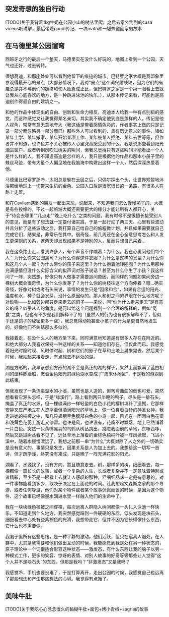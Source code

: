 ## 突发奇想的独自行动

[TODO]关于我背着1kg牛奶在公园小山的树丛里爬，之后去意外约到的casa vicens听讲解，最后带着gaudi传记、一块mató和一罐蜂蜜回家的故事

## 在马德里某公园遛弯

西班牙之行的最后一个整天，马德里实在没什么好玩的，地图上看到一个公园，天气也还好，过去转转。

很想高迪，和那座处处可以看到他留下的痕迹的城市。巴特罗之家大概是我印象里参观得最开心的景点（大部分情况下，我对“景点”这个词兴趣缺缺，因为它们的有趣总是并不与他们的拥挤和使人疲惫成正比，但巴特罗之家是一个第一眼看上去就让我从心底喜欢的地方，是一种跳进泳池的快乐。），从那本传记来看，可能也是高迪创作得最自由的建筑之一。

和他的作品中体现出的自由、创新和生命力相反，高迪本人给我一种有点别扭的感觉，而这种感觉又让我觉得某名亲切。其实我不确定他到底是怎样的人，传记是他人视角，常常有意无意地夸大（我这话是带着感情色彩的，作者事实上做的只是记录一部分而忽略另一部分而已）那些外人可以看到的、具有历史意义的事件，诸如某年上学、某年搬家、某年开始某项工作、某年被某人拒绝、某年去世等等，但作者并不知道，也许也并不关心被传人心里究竟感受到的什么，我是说那些看到阳光洒进窗户、或者听到风吹过树尖的瞬间，但我总觉得只有这些瞬间才能看出一个人是什么样的人。我不知道高迪是怎样的人，我只是根据他的作品和那本小册子里的蛛丝马迹，带有大量个人偏见地在我脑海中构建出这样一个人，然后深深热爱着他。

马德里比巴塞罗那冷，太阳总是躲在云层之后，只偶尔探出个头，让世界短暂地沐浴那给地球上一切带来生机的金色。公园入口后是很宽很长的一条路，有很多人在路上走着。

和在Cavilam遇到的朋友一起出来玩，说起来，不知道我们怎么慢慢熟了的，大概是有些投缘的，不过一起旅游大概还需要更大的缘分才能让所有人都开心，关于“待会去哪里”“几点走”“晚上吃什么”之类的问题，我有时候不是很擅长接受别人的意见，而是有了想法就一定要付诸实践，于是一起行动了两三天、心里有些波动并且分析了这些波动之后，我打算自己给自己的旅程做计划，并且如果需要就自己完成它们，结果是，非常乐在其中。很奇怪，前几周还在全心全意思考怎么和人发生更深刻的关系，这两天却发现如果不是特别的人，反而只想自己呆着…

我在这条路上走，看到许多人，有个声音不停响着：为什么。我在心里问他们每个人：为什么你来公园遛弯？为什么你穿这件衣服？为什么是这样的发型？为什么你和这几个人一起？为什么带你的孩子来这里？为什么抱着他转圈圈？为什么用那种充满感情但没什么实际含义的拟声词对孩子说话？甚至为什么你生了小孩？我这样问了一阵，突然想，好像只有人做事才需要追问原因，而同样的问题如果问旁边一棵树大概会很奇怪，为什么你发芽了？为什么你的树枝往这个方向伸着？嗯…确实奇怪，好像对树或者石头来说，事情的发生只是“因缘和合”，如果有合适的阳光、温度和水，种子就会发芽，没什么原因似的。那人和树之间的界限在什么地方呢？对动物——比如旁边那只走来走去的鸽子——来说，问“你为什么走来走去”是有意义的吗？似乎从人的角度，是可以给这个问题找到一个合理的解释的，例如“觅食”之类，但也有不少是我们解释不了的（虽然人的行为也有很多解释不了，但似乎还是鸽子的秘密更多一些），我总觉得动物甚至小孩子的行为是更自然地发生的，好像他们不纠结那么多似的。

我接着走，在没什么人的地方坐下来，同时满意地知道是有很多人存在在附近的。和绝大部分人我喜欢保持一种这样的关系——知道他们存在，但仅此而已。我感觉着阳光时隐时现、风时停时起、树和它们的影子在草和土地上晃来晃去，然后某个时候，我站起来接着走，有点想去不远处的湖。

湖是方形的，我早该想到方形的湖不会是真正的湖的样子，果然上面飘满了蓝白相间的塑料脚蹬船，撒着金色阳光的绿色湖水变成了“周末休闲区”，于是我的游湖到此结束。

但我发现了一条流进湖水的小溪，虽然也是人造的，但弯弯曲曲的倒也可爱，突然想看看它源头怎样，于是“缘溪行”。路上看到两只半睡的鸭子。尽头是一排石头，掩盖了真正的水源，但一棵缀满纱一样轻盈的白色小花的樱树填补了遗憾，它那样安静又庄严地立在人迹罕至但洒满阳光的草地上，像一位身着白纱的神圣女神。我走进她的枝桠之中，和几只翅膀黑色腹部白色的小鸟一起，目光在一团团白色花瓣和浅黄色花蕊上游走又停留。也许是风，也许没有，花瓣不时飘落，地上已然铺着一片白色。突然一只黄嘴黑羽的乌鸫从树丛跳出，跳进我面前的草地，东啄西啄，然后又跳进树丛看不见了。远处草地上落着的金棕色梧桐叶被一阵风掀起，飞进小溪中，随着水慢慢漂远了。我想之前那一串“为什么”大概对除了人之外的一切确实是没有意义的，事情只是发生，因果关系是人为加上去的。我想给这一切写一首诗，但才疏学浅，终究没有凑成，只是晒了一阵充满花影的阳光。

湖看了、水源找了，没有方向，暂且随意走去。树，那样多的树，细细看去，每一棵都像一篇长长的故事，或者一个复杂的人生，长或者复杂并不一定意味着特别或者精彩，至少不是一眼看上去就让人感叹的那种，但细细品味一定是有意思的。对一件事物能看到多少，取决于决定在上面花的时间。让我想起文森斯之家的那个导游，或者任何导游，他们对某个物件或者某个故事侃侃而谈的时候，是因为这个物件、这个故事已经像墨水滴进水里一样融入他们的生命中了。

我在一块块绿色植被之间穿梭，每次远离人群隐入树间都像一头扎入泳池一样快乐。不知道走到什么地方，我突然感觉踩到一件硬硬的东西，低头发现是块石头，细细看去中心处有些紫棕色的光滑，我想带走它，但并不因为它长得像什么东西，它什么也不需要像。

我脑子里所有这些思绪，是一种平静的激动，他们活跃，但只在远离人烟处。在人群中，尤其是我需要和他们做出互动的时候，我能感觉到我是处在另一种状态的，原子理论中一个词很适合形容这种状态——激发态，有什么东西让我的脑子以另一种模式工作，更多的笑容、惊讶的表情、对别人故事的好奇等等那些让人觉得“这个人并不是块石头”的东西。但那是我吗？“非激发态”又是我吗？

我感觉冷，手机也要没电了，于是打算离开，走出公园的时候，我感觉自己也远离了那些想法和产生那些想法的心境。我觉得有点饿了。



## 美味牛肚

[TODO]关于我吃心心念念很久的黏糊牛肚+面包+烤小青椒+sagria的故事